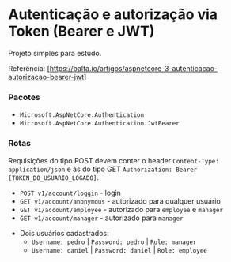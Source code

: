 # Autenticação e autorização via Token (Bearer e JWT)

Projeto simples para estudo.

Referência: [https://balta.io/artigos/aspnetcore-3-autenticacao-autorizacao-bearer-jwt]


### Pacotes

- ```Microsoft.AspNetCore.Authentication```
- ```Microsoft.AspNetCore.Authentication.JwtBearer```


### Rotas

Requisições do tipo POST devem conter o header ```Content-Type: application/json``` e as do tipo GET ```Authorization: Bearer [TOKEN_DO_USUARIO_LOGADO]```.

- ```POST v1/account/loggin``` - login
- ```GET v1/account/anonymous``` - autorizado para qualquer usuário
- ```GET v1/account/employee``` - autorizado para ```employee``` e ```manager```
- ```GET v1/account/manager``` - autorizado para ```manager```


* Dois usuários cadastrados:
  * ```Username: pedro``` | ```Password: pedro``` | ```Role: manager```
  * ```Username: daniel``` | ```Password: daniel``` | ```Role: employee```